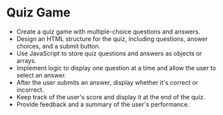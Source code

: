 # Quiz Game

- Create a quiz game with multiple-choice questions and answers.
- Design an HTML structure for the quiz, including questions, answer choices, and a submit button.
- Use JavaScript to store quiz questions and answers as objects or arrays.
- Implement logic to display one question at a time and allow the user to select an answer.
- After the user submits an answer, display whether it's correct or incorrect.
- Keep track of the user's score and display it at the end of the quiz.
- Provide feedback and a summary of the user's performance.
